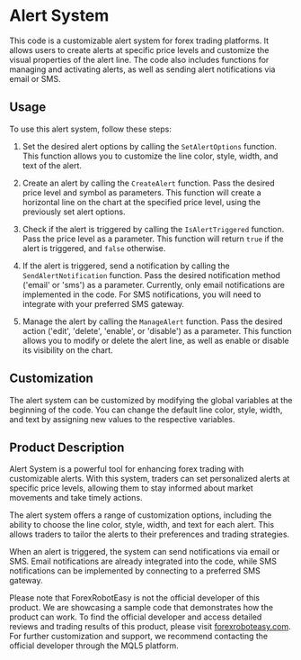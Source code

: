 # Alert System

This code is a customizable alert system for forex trading platforms. It allows users to create alerts at specific price levels and customize the visual properties of the alert line. The code also includes functions for managing and activating alerts, as well as sending alert notifications via email or SMS.

## Usage

To use this alert system, follow these steps:

1. Set the desired alert options by calling the `SetAlertOptions` function. This function allows you to customize the line color, style, width, and text of the alert.

2. Create an alert by calling the `CreateAlert` function. Pass the desired price level and symbol as parameters. This function will create a horizontal line on the chart at the specified price level, using the previously set alert options.

3. Check if the alert is triggered by calling the `IsAlertTriggered` function. Pass the price level as a parameter. This function will return `true` if the alert is triggered, and `false` otherwise.

4. If the alert is triggered, send a notification by calling the `SendAlertNotification` function. Pass the desired notification method ('email' or 'sms') as a parameter. Currently, only email notifications are implemented in the code. For SMS notifications, you will need to integrate with your preferred SMS gateway.

5. Manage the alert by calling the `ManageAlert` function. Pass the desired action ('edit', 'delete', 'enable', or 'disable') as a parameter. This function allows you to modify or delete the alert line, as well as enable or disable its visibility on the chart.

## Customization

The alert system can be customized by modifying the global variables at the beginning of the code. You can change the default line color, style, width, and text by assigning new values to the respective variables.

## Product Description

Alert System is a powerful tool for enhancing forex trading with customizable alerts. With this system, traders can set personalized alerts at specific price levels, allowing them to stay informed about market movements and take timely actions.

The alert system offers a range of customization options, including the ability to choose the line color, style, width, and text for each alert. This allows traders to tailor the alerts to their preferences and trading strategies.

When an alert is triggered, the system can send notifications via email or SMS. Email notifications are already integrated into the code, while SMS notifications can be implemented by connecting to a preferred SMS gateway.

Please note that ForexRobotEasy is not the official developer of this product. We are showcasing a sample code that demonstrates how the product can work. To find the official developer and access detailed reviews and trading results of this product, please visit [forexroboteasy.com](https://forexroboteasy.com/forex-robot-review/alert-system-review-enhance-forex-trading-with-customizable-alerts/). For further customization and support, we recommend contacting the official developer through the MQL5 platform.
